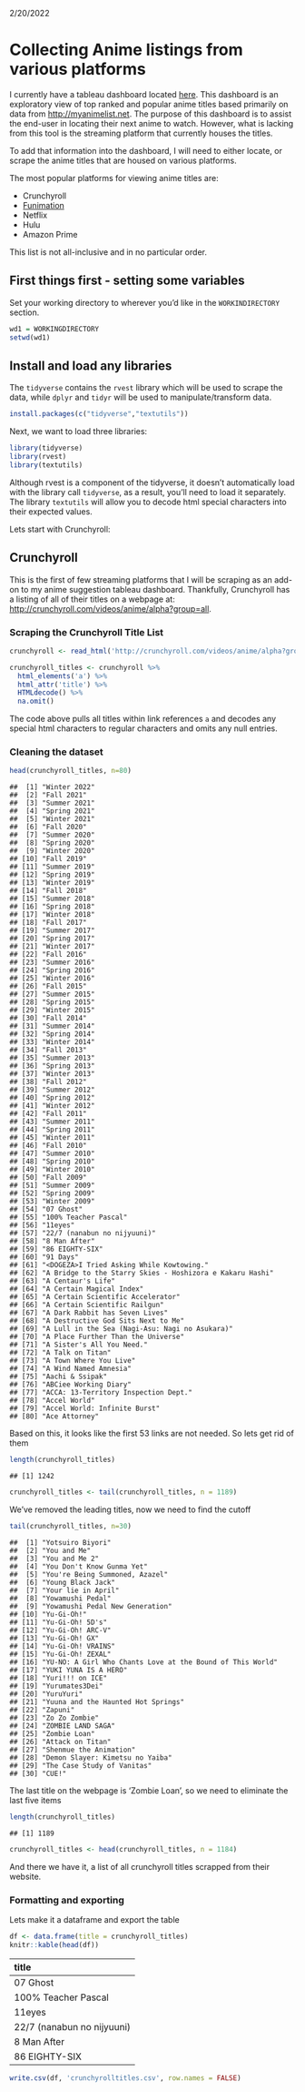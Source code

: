 2/20/2022

# Collecting Anime listings from various platforms

I currently have a tableau dashboard located
[here](https://public.tableau.com/app/profile/patrick.mendoza5877/viz/WhatAnimetoWatchNextMyAnimeList/Dashboard).
This dashboard is an exploratory view of top ranked and popular anime
titles based primarily on data from <http://myanimelist.net>. The
purpose of this dashboard is to assist the end-user in locating their
next anime to watch. However, what is lacking from this tool is the
streaming platform that currently houses the titles.

To add that information into the dashboard, I will need to either
locate, or scrape the anime titles that are housed on various platforms.

The most popular platforms for viewing anime titles are:

-   Crunchyroll
-   [Funimation](https://github.com/patmendoza330/funimationtitles)
-   Netflix
-   Hulu
-   Amazon Prime

This list is not all-inclusive and in no particular order.

## First things first - setting some variables

Set your working directory to wherever you’d like in the
`WORKINDIRECTORY` section.

``` r
wd1 = WORKINGDIRECTORY
setwd(wd1)
```

## Install and load any libraries

The `tidyverse` contains the `rvest` library which will be used to
scrape the data, while `dplyr` and `tidyr` will be used to
manipulate/transform data.

``` r
install.packages(c("tidyverse","textutils"))
```

Next, we want to load three libraries:

``` r
library(tidyverse)
library(rvest)
library(textutils)
```

Although rvest is a component of the tidyverse, it doesn’t automatically
load with the library call `tidyverse`, as a result, you’ll need to load
it separately. The library `textutils` will allow you to decode html
special characters into their expected values.

Lets start with Crunchyroll:

## Crunchyroll

This is the first of few streaming platforms that I will be scraping as
an add-on to my anime suggestion tableau dashboard. Thankfully,
Crunchyroll has a listing of all of their titles on a webpage at:
<http://crunchyroll.com/videos/anime/alpha?group=all>.

### Scraping the Crunchyroll Title List

``` r
crunchyroll <- read_html('http://crunchyroll.com/videos/anime/alpha?group=all')

crunchyroll_titles <- crunchyroll %>% 
  html_elements('a') %>% 
  html_attr('title') %>%
  HTMLdecode() %>%
  na.omit()
```

The code above pulls all titles within link references `a` and decodes
any special html characters to regular characters and omits any null
entries.

### Cleaning the dataset

``` r
head(crunchyroll_titles, n=80)
```

    ##  [1] "Winter 2022"                                            
    ##  [2] "Fall 2021"                                              
    ##  [3] "Summer 2021"                                            
    ##  [4] "Spring 2021"                                            
    ##  [5] "Winter 2021"                                            
    ##  [6] "Fall 2020"                                              
    ##  [7] "Summer 2020"                                            
    ##  [8] "Spring 2020"                                            
    ##  [9] "Winter 2020"                                            
    ## [10] "Fall 2019"                                              
    ## [11] "Summer 2019"                                            
    ## [12] "Spring 2019"                                            
    ## [13] "Winter 2019"                                            
    ## [14] "Fall 2018"                                              
    ## [15] "Summer 2018"                                            
    ## [16] "Spring 2018"                                            
    ## [17] "Winter 2018"                                            
    ## [18] "Fall 2017"                                              
    ## [19] "Summer 2017"                                            
    ## [20] "Spring 2017"                                            
    ## [21] "Winter 2017"                                            
    ## [22] "Fall 2016"                                              
    ## [23] "Summer 2016"                                            
    ## [24] "Spring 2016"                                            
    ## [25] "Winter 2016"                                            
    ## [26] "Fall 2015"                                              
    ## [27] "Summer 2015"                                            
    ## [28] "Spring 2015"                                            
    ## [29] "Winter 2015"                                            
    ## [30] "Fall 2014"                                              
    ## [31] "Summer 2014"                                            
    ## [32] "Spring 2014"                                            
    ## [33] "Winter 2014"                                            
    ## [34] "Fall 2013"                                              
    ## [35] "Summer 2013"                                            
    ## [36] "Spring 2013"                                            
    ## [37] "Winter 2013"                                            
    ## [38] "Fall 2012"                                              
    ## [39] "Summer 2012"                                            
    ## [40] "Spring 2012"                                            
    ## [41] "Winter 2012"                                            
    ## [42] "Fall 2011"                                              
    ## [43] "Summer 2011"                                            
    ## [44] "Spring 2011"                                            
    ## [45] "Winter 2011"                                            
    ## [46] "Fall 2010"                                              
    ## [47] "Summer 2010"                                            
    ## [48] "Spring 2010"                                            
    ## [49] "Winter 2010"                                            
    ## [50] "Fall 2009"                                              
    ## [51] "Summer 2009"                                            
    ## [52] "Spring 2009"                                            
    ## [53] "Winter 2009"                                            
    ## [54] "07 Ghost"                                               
    ## [55] "100% Teacher Pascal"                                    
    ## [56] "11eyes"                                                 
    ## [57] "22/7 (nanabun no nijyuuni)"                             
    ## [58] "8 Man After"                                            
    ## [59] "86 EIGHTY-SIX"                                          
    ## [60] "91 Days"                                                
    ## [61] "<DOGEZA>I Tried Asking While Kowtowing."                
    ## [62] "A Bridge to the Starry Skies - Hoshizora e Kakaru Hashi"
    ## [63] "A Centaur's Life"                                       
    ## [64] "A Certain Magical Index"                                
    ## [65] "A Certain Scientific Accelerator"                       
    ## [66] "A Certain Scientific Railgun"                           
    ## [67] "A Dark Rabbit has Seven Lives"                          
    ## [68] "A Destructive God Sits Next to Me"                      
    ## [69] "A Lull in the Sea (Nagi-Asu: Nagi no Asukara)"          
    ## [70] "A Place Further Than the Universe"                      
    ## [71] "A Sister's All You Need."                               
    ## [72] "A Talk on Titan"                                        
    ## [73] "A Town Where You Live"                                  
    ## [74] "A Wind Named Amnesia"                                   
    ## [75] "Aachi & Ssipak"                                         
    ## [76] "ABCiee Working Diary"                                   
    ## [77] "ACCA: 13-Territory Inspection Dept."                    
    ## [78] "Accel World"                                            
    ## [79] "Accel World: Infinite Burst"                            
    ## [80] "Ace Attorney"

Based on this, it looks like the first 53 links are not needed. So lets
get rid of them

``` r
length(crunchyroll_titles)
```

    ## [1] 1242

``` r
crunchyroll_titles <- tail(crunchyroll_titles, n = 1189)
```

We’ve removed the leading titles, now we need to find the cutoff

``` r
tail(crunchyroll_titles, n=30)
```

    ##  [1] "Yotsuiro Biyori"                                         
    ##  [2] "You and Me"                                              
    ##  [3] "You and Me 2"                                            
    ##  [4] "You Don't Know Gunma Yet"                                
    ##  [5] "You're Being Summoned, Azazel"                           
    ##  [6] "Young Black Jack"                                        
    ##  [7] "Your lie in April"                                       
    ##  [8] "Yowamushi Pedal"                                         
    ##  [9] "Yowamushi Pedal New Generation"                          
    ## [10] "Yu-Gi-Oh!"                                               
    ## [11] "Yu-Gi-Oh! 5D's"                                          
    ## [12] "Yu-Gi-Oh! ARC-V"                                         
    ## [13] "Yu-Gi-Oh! GX"                                            
    ## [14] "Yu-Gi-Oh! VRAINS"                                        
    ## [15] "Yu-Gi-Oh! ZEXAL"                                         
    ## [16] "YU-NO: A Girl Who Chants Love at the Bound of This World"
    ## [17] "YUKI YUNA IS A HERO"                                     
    ## [18] "Yuri!!! on ICE"                                          
    ## [19] "Yurumates3Dei"                                           
    ## [20] "YuruYuri"                                                
    ## [21] "Yuuna and the Haunted Hot Springs"                       
    ## [22] "Zapuni"                                                  
    ## [23] "Zo Zo Zombie"                                            
    ## [24] "ZOMBIE LAND SAGA"                                        
    ## [25] "Zombie Loan"                                             
    ## [26] "Attack on Titan"                                         
    ## [27] "Shenmue the Animation"                                   
    ## [28] "Demon Slayer: Kimetsu no Yaiba"                          
    ## [29] "The Case Study of Vanitas"                               
    ## [30] "CUE!"

The last title on the webpage is ‘Zombie Loan’, so we need to eliminate
the last five items

``` r
length(crunchyroll_titles)
```

    ## [1] 1189

``` r
crunchyroll_titles <- head(crunchyroll_titles, n = 1184)
```

And there we have it, a list of all crunchyroll titles scrapped from
their website.

### Formatting and exporting

Lets make it a dataframe and export the table

``` r
df <- data.frame(title = crunchyroll_titles)
knitr::kable(head(df))
```

| title                      |
|:---------------------------|
| 07 Ghost                   |
| 100% Teacher Pascal        |
| 11eyes                     |
| 22/7 (nanabun no nijyuuni) |
| 8 Man After                |
| 86 EIGHTY-SIX              |

``` r
write.csv(df, 'crunchyrolltitles.csv', row.names = FALSE) 
```
